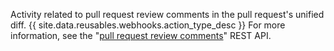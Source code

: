 Activity related to pull request review comments in the pull request's unified diff. {{ site.data.reusables.webhooks.action_type_desc }} For more information, see the "[pull request review comments](/v3/pulls/comments/)" REST API.